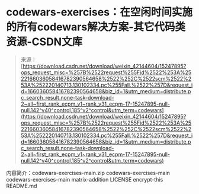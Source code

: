 <!--yml
category: codewars
date: 2022-08-13 11:35:08
-->

# codewars-exercises：在空闲时间实施的所有codewars解决方案-其它代码类资源-CSDN文库

> 来源：[https://download.csdn.net/download/weixin_42144604/15247895?ops_request_misc=%257B%2522request%255Fid%2522%253A%2522166036058416782390564658%2522%252C%2522scm%2522%253A%252220140713.130102334.pc%255Fall.%2522%257D&request_id=166036058416782390564658&biz_id=1&utm_medium=distribute.pc_search_result.none-task-download-2~all~first_rank_ecpm_v1~rank_v31_ecpm-17-15247895-null-null.142^v40^control,185^v2^control&utm_term=codewars](https://download.csdn.net/download/weixin_42144604/15247895?ops_request_misc=%257B%2522request%255Fid%2522%253A%2522166036058416782390564658%2522%252C%2522scm%2522%253A%252220140713.130102334.pc%255Fall.%2522%257D&request_id=166036058416782390564658&biz_id=1&utm_medium=distribute.pc_search_result.none-task-download-2~all~first_rank_ecpm_v1~rank_v31_ecpm-17-15247895-null-null.142^v40^control,185^v2^control&utm_term=codewars)

内容简介：codewars-exercises-main.zip codewars-exercises-main codewars-exercises-main matrix-addition LICENSE encrypt-this README.md
